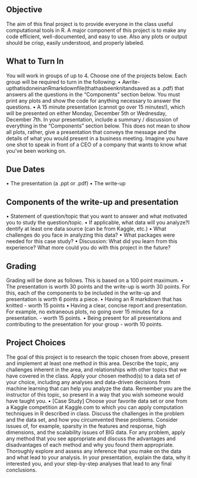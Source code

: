 ## Objective
The aim of this final project is to provide everyone in the class useful computational tools in R. A major component of this project is to make any code efficient, well-documented, and easy to use. Also any plots or output should be crisp, easily understood, and properly labeled.

## What to Turn In
You will work in groups of up to 4. Choose one of the projects below. Each group will be required to turn in the following:
• Awrite-upthatisdoneinanRmarkdownfile(thathasbeenknitandsaved as a .pdf) that answers all the questions in the “Components” section below. You must print any plots and show the code for anything necessary to answer the questions.
• A 15 minute presentation (cannot go over 15 minutes!), which will be presented on either Monday, December 5th or Wednesday, December 7th. In your presentation, include a summary / discussion of everything in the “Components” section below. This does not mean to show all plots, rather, give a presentation that conveys the message and the details of what you would present in a business meeting. Imagine you have one shot to speak in front of a CEO of a company that wants to know what you’ve been working on.

## Due Dates
• The presentation (a .ppt or .pdf)
• The write-up

## Components of the write-up and presentation
• Statement of question/topic that you want to answer and what motivated you to study the question/topic.
• If applicable, what data will you analyze?I dentify at least one data source (can be from Kaggle, etc.)
• What challenges do you face in analyzing this data?
• What packages were needed for this case study?
• Discussion: What did you learn from this experience? What more could you do with this project in the future?

## Grading
Grading will be done as follows. This is based on a 100 point maximum.
• The presentation is worth 30 points and the write-up is worth 30 points. For this, each of the components to be included in the write-up and presentation is worth 6 points a piece.
• Having an R markdown that has knitted - worth 15 points
• Having a clear, concise report and presentation. For example, no extraneous plots, no going over 15 minutes for a presentation. - worth 15 points.
• Being present for all presentations and contributing to the presentation for your group - worth 10 points.

## Project Choices
The goal of this project is to research the topic chosen from above, present and implement at least one method in this area. Describe the topic, any challenges inherent in the area, and relationships with other topics that we have covered in the class. Apply your chosen method(s) to a data set of your choice, including any analyses and data-driven decisions from machine learning that can help you analyze the data. Remember you are the instructor of this topic, so present in a way that you wish someone would have taught you.
• [Case Study] Choose your favorite data set or one from a Kaggle competition at Kaggle.com to which you can apply computation techniques in R described in class. Discuss the challenges in the problem and the data set, and how you circumvented these problems. Consider issues of, for example, sparsity in the features and response, high dimensions, and the scalability issues of BIG data. For any problem, apply any method that you see appropriate and discuss the advantages and disadvantages of each method and why you found them appropriate. Thoroughly explore and assess any inference that you make on the data and what lead to your analysis. In your presentation, explain the data, why it interested you, and your step-by-step analyses that lead to any final conclusions.

